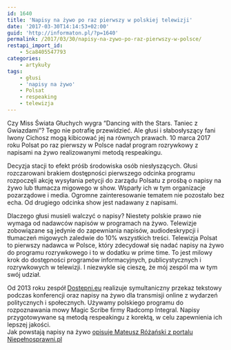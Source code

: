 ```yaml
---
id: 1640
title: 'Napisy na żywo po raz pierwszy w polskiej telewizji'
date: '2017-03-30T14:14:53+02:00'
guid: 'http://informaton.pl/?p=1640'
permalink: /2017/03/30/napisy-na-zywo-po-raz-pierwszy-w-polsce/
restapi_import_id:
    - 5ca8405547793
categories:
    - artykuły
tags:
    - głusi
    - 'napisy na żywo'
    - Polsat
    - respeaking
    - telewizja
---
```


Czy Miss Świata Głuchych wygra “Dancing with the Stars. Taniec z Gwiazdami”? Tego nie potrafię przewidzieć. Ale głusi i słabosłyszący fani Iwony Cichosz mogą kibicować jej na równych prawach. 10 marca 2017 roku Polsat po raz pierwszy w Polsce nadał program rozrywkowy z napisami na żywo realizowanymi metodą respeakingu.

Decyzja stacji to efekt próśb środowiska osób niesłyszących. Głusi rozczarowani brakiem dostępności pierwszego odcinka programu rozpoczęli akcję wysyłania petycji do zarządu Polsatu z prośbą o napisy na żywo lub tłumacza migowego w show. Wsparły ich w tym organizacje pozarządowe i media. Ogromne zainteresowanie tematem nie pozostało bez echa. Od drugiego odcinka show jest nadawany z napisami.

Dlaczego głusi musieli walczyć o napisy? Niestety polskie prawo nie wymaga od nadawców napisów w programach na żywo. Telewizje zobowiązane są jedynie do zapewniania napisów, audiodeskrypcji i tłumaczeń migowych zaledwie do 10% wszystkich treści. Telewizja Polsat to pierwszy nadawca w Polsce, który zdecydował się nadać napisy na żywo do programu rozrywkowego i to w dodatku w prime time. To jest milowy krok do dostępności programów informacyjnych, publicystycznych i rozrywkowych w telewizji. I niezwykle się cieszę, że mój zespól ma w tym swój udział.

Od 2013 roku zespół [Dostępni.eu](http://dostepni.eu/) realizuje symultaniczny przekaz tekstowy podczas konferencji oraz napisy na żywo dla transmisji online z wydarzeń politycznych i społecznych. Używamy polskiego programu do rozpoznawania mowy Magic Scribe firmy Radcomp Integral. Napisy przygotowywane są metodą respeakingu z korektą, w celu zapewnienia ich lepszej jakości.  
Jak powstają napisy na żywo [opisuje Mateusz Różański z portalu Niepełnosprawni.pl](http://www.niepelnosprawni.pl/ledge/x/491704;jsessionid=86A11414514540A35A31CD0F6647B29B)
